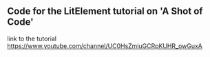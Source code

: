 ## Code for the LitElement tutorial on 'A Shot of Code'

link to the tutorial
https://www.youtube.com/channel/UC0HsZmiuGCRpKUHR_owGuxA


